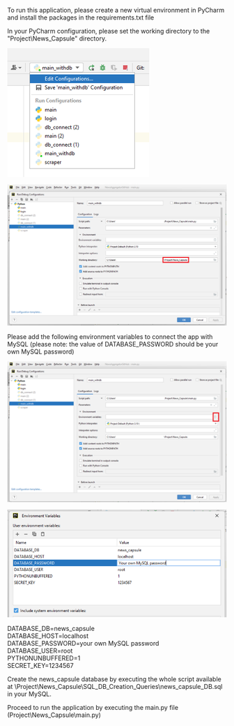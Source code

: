 To run this application, please create a new virtual environment in PyCharm and install the packages in the requirements.txt file

In your PyCharm configuration, please set the working directory to the "Project\News_Capsule" directory.

![Step01](Step01.png)

![Step02](Step02.png)

Please add the following environment variables to connect the app with MySQL (please note: the value of DATABASE_PASSWORD should be your own MySQL password)

![Step03](Step03.png)

![Step04](Step04.png)

DATABASE_DB=news_capsule <br />
DATABASE_HOST=localhost <br />
DATABASE_PASSWORD=your own MySQL password <br />
DATABASE_USER=root <br />
PYTHONUNBUFFERED=1 <br />
SECRET_KEY=1234567 <br />

Create the news_capsule database by executing the whole script available at \Project\News_Capsule\SQL_DB_Creation_Queries\news_capsule_DB.sql in your MySQL.

Proceed to run the application by executing the main.py file (Project\News_Capsule\main.py)

